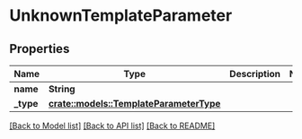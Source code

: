 # UnknownTemplateParameter

## Properties

Name | Type | Description | Notes
------------ | ------------- | ------------- | -------------
**name** | **String** |  | 
**_type** | [**crate::models::TemplateParameterType**](templateParameterType.md) |  | 

[[Back to Model list]](../README.md#documentation-for-models) [[Back to API list]](../README.md#documentation-for-api-endpoints) [[Back to README]](../README.md)


